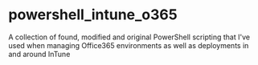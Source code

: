 # powershell_intune_o365
A collection of found, modified and original PowerShell scripting that I've used when managing Office365 environments as well as deployments in and around InTune
